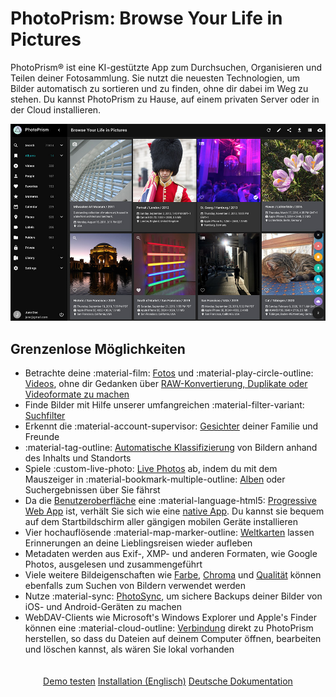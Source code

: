 # PhotoPrism: Browse Your Life in Pictures

PhotoPrism® ist eine KI-gestützte App zum Durchsuchen, Organisieren und Teilen deiner Fotosammlung.
Sie nutzt die neuesten Technologien, um Bilder automatisch zu sortieren und zu finden, ohne dir dabei im Weg zu stehen.
Du kannst PhotoPrism zu Hause, auf einem privaten Server oder in der Cloud installieren.

![Screenshot](img/preview.jpg)

## Grenzenlose Möglichkeiten ##

* Betrachte deine :material-film: [Fotos](user-guide/organize/browse.md) und :material-play-circle-outline: [Videos](https://demo.photoprism.org/videos), ohne dir Gedanken über [RAW-Konvertierung, Duplikate oder Videoformate zu machen](user-guide/settings/library.md)
* Finde Bilder mit Hilfe unserer umfangreichen :material-filter-variant: [Suchfilter](https://demo.photoprism.org/browse?view=cards&q=flower%20color%3Ared)
* Erkennt die :material-account-supervisor: [Gesichter](https://demo.photoprism.org/people) deiner Familie und Freunde
* :material-tag-outline: [Automatische Klassifizierung](https://demo.photoprism.org/labels) von Bildern anhand des Inhalts und Standorts
* Spiele :custom-live-photo: [Live Photos](https://demo.photoprism.org/browse?view=cards&q=type%3Alive) ab, indem du mit dem Mauszeiger in :material-bookmark-multiple-outline: [Alben]((https://demo.photoprism.org/albums)) oder Suchergebnissen über Sie fährst
* Da die [Benutzeroberfläche](https://demo.photoprism.org/) eine :material-language-html5: [Progressive Web App](https://developer.mozilla.org/en-US/docs/Web/Progressive_web_apps) ist,
  verhält Sie sich wie eine [native App](https://en.wikipedia.org/wiki/Progressive_web_application). Du kannst sie bequem auf dem Startbildschirm aller gängigen mobilen Geräte installieren
* Vier hochauflösende :material-map-marker-outline: [Weltkarten](https://demo.photoprism.org/places) lassen Erinnerungen an deine Lieblingsreisen wieder aufleben
* Metadaten werden aus Exif-, XMP- und anderen Formaten, wie Google Photos, ausgelesen und zusammengeführt
* Viele weitere Bildeigenschaften wie [Farbe](https://demo.photoprism.org/browse?view=cards&q=color:red), [Chroma](https://demo.photoprism.org/browse?view=cards&q=mono%3Atrue) und [Qualität](https://demo.photoprism.org/review) können ebenfalls zum Suchen von Bildern verwendet werden
* Nutze :material-sync: [PhotoSync](https://www.photosync-app.com/), um sichere Backups deiner Bilder von iOS- und Android-Geräten zu machen
* WebDAV-Clients wie Microsoft's Windows Explorer und Apple's Finder können eine :material-cloud-outline: [Verbindung](https://docs.photoprism.org/user-guide/sync/webdav/) direkt zu PhotoPrism herstellen, so dass du Dateien auf deinem Computer öffnen, bearbeiten und löschen kannst, als wären Sie lokal vorhanden

<p style="text-align: center; padding: 20px 4px;">
  <a class="action-button" href="https://demo.photoprism.org/" target="_blank">Demo testen</a>
  <a class="action-button" href="https://docs.photoprism.org/getting-started/" target="_blank">Installation (Englisch)</a>
  <a class="action-button" href="user-guide/" target="_blank">Deutsche Dokumentation</a>
</p>
